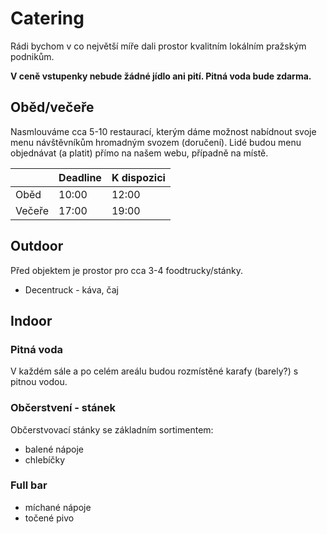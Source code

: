 # Catering

Rádi bychom v co největší míře dali prostor kvalitním lokálním pražským podnikům.

**V ceně vstupenky nebude žádné jídlo ani pití. Pitná voda bude zdarma.**

## Oběd/večeře

Nasmlouváme cca 5-10 restaurací, kterým dáme možnost nabídnout svoje menu návštěvníkům hromadným svozem (doručení). Lidé budou menu objednávat (a platit) přímo na našem webu, případně na místě.

|        | Deadline | K dispozici |
| ------ | -------- | ----------- |
| Oběd   | 10:00    | 12:00       |
| Večeře | 17:00    | 19:00       |

## Outdoor

Před objektem je prostor pro cca 3-4 foodtrucky/stánky.

* Decentruck - káva, čaj

## Indoor

### Pitná voda

V každém sále a po celém areálu budou rozmístěné karafy (barely?) s pitnou vodou.

### Občerstvení - stánek

Občerstvovací stánky se základním sortimentem:

* balené nápoje
* chlebíčky

### Full bar

* míchané nápoje
* točené pivo

